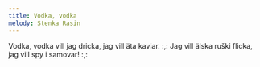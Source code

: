 ```yaml
---
title: Vodka, vodka
melody: Stenka Rasin
---
```


Vodka, vodka vill jag dricka,
jag vill äta kaviar.
:,: Jag vill älska ruški flicka,
jag vill spy i samovar! :,:
